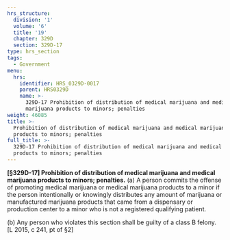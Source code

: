 ```yaml
---
hrs_structure:
  division: '1'
  volume: '6'
  title: '19'
  chapter: 329D
  section: 329D-17
type: hrs_section
tags:
  - Government
menu:
  hrs:
    identifier: HRS_0329D-0017
    parent: HRS0329D
    name: >-
      329D-17 Prohibition of distribution of medical marijuana and medical
      marijuana products to minors; penalties
weight: 46085
title: >-
  Prohibition of distribution of medical marijuana and medical marijuana
  products to minors; penalties
full_title: >-
  329D-17 Prohibition of distribution of medical marijuana and medical marijuana
  products to minors; penalties
---
```

**[§329D-17] Prohibition of distribution of medical marijuana and medical marijuana products to minors; penalties.** (a) A person commits the offense of promoting medical marijuana or medical marijuana products to a minor if the person intentionally or knowingly distributes any amount of marijuana or manufactured marijuana products that came from a dispensary or production center to a minor who is not a registered qualifying patient.

(b) Any person who violates this section shall be guilty of a class B felony. [L 2015, c 241, pt of §2]